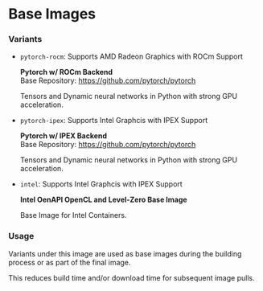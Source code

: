 # Base Images

### Variants

- `pytorch-rocm`: Supports AMD Radeon Graphics with ROCm Support

  **Pytorch w/ ROCm Backend**\
  Base Repository: https://github.com/pytorch/pytorch

  Tensors and Dynamic neural networks in Python with strong GPU acceleration.

- `pytorch-ipex`: Supports Intel Graphcis with IPEX Support

  **Pytorch w/ IPEX Backend**\
  Base Repository: https://github.com/pytorch/pytorch

  Tensors and Dynamic neural networks in Python with strong GPU acceleration.

- `intel`: Supports Intel Graphcis with IPEX Support

  **Intel OenAPI OpenCL and Level-Zero Base Image**

  Base Image for Intel Containers.

### Usage

Variants under this image are used as base images during the building process or as part of the final image.

This reduces build time and/or download time for subsequent image pulls.
